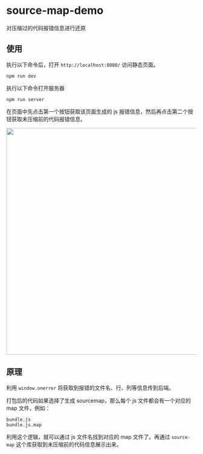# source-map-demo
对压缩过的代码报错信息进行还原
## 使用
执行以下命令后，打开 `http://localhost:8080/` 访问静态页面。
```
npm run dev
```
执行以下命令打开服务器
```
npm run server
```

在页面中先点击第一个按钮获取该页面生成的 js 报错信息，然后再点击第二个按钮获取未压缩前的代码报错信息。

<img width="600" src="https://user-images.githubusercontent.com/22117876/136667865-a494c486-6f2e-4680-be7a-3a00958c8e62.png"/>

## 原理
利用 `window.onerror` 将获取到报错的文件名、行、列等信息传到后端。

打包后的代码如果选择了生成 sourcemap，那么每个 js 文件都会有一个对应的 map 文件，例如：
```
bundle.js
bundle.js.map
```
利用这个逻辑，就可以通过 js 文件名找到对应的 map 文件了。再通过 `source-map` 这个库获取到未压缩前的代码信息展示出来。

